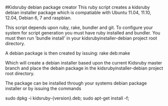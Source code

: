 #Kidsruby debian package creator
This ruby script creates a kidsruby debian installer package which is compatiable with Ubuntu 11.04, 11.10, 12.04, Debian 6, 7 and raspbian.

This script depends upon ruby, rake, bundler and git. To configure your system for script generation you must have ruby installed and bundler. You must then run 'bundle install' in your kidsrubyinstaller-debian project root directory.

A debian package is then created by issuing:
  rake deb:make
  
Which will create a debian installer based upon the current Kidsruby master branch and place the debain package in the kidsrubyinstaller-debian project root directory.

The package can be installed through your systems debian package installer or by issuing the commands

sudo dpkg -i kidsruby-{version}.deb; sudo apt-get install -f;
